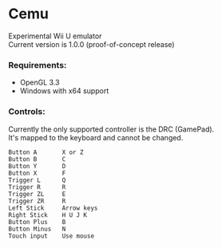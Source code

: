 # Cemu
Experimental Wii U emulator  
Current version is 1.0.0 (proof-of-concept release)

### Requirements:
* OpenGL 3.3  
* Windows with x64 support

### Controls:
Currently the only supported controller is the DRC (GamePad).  
It's mapped to the keyboard and cannot be changed.
```
Button A       X or Z  
Button B       C  
Button Y       D  
Button X       F  
Trigger L      Q  
Trigger R      R  
Trigger ZL     E  
Trigger ZR     R  
Left Stick     Arrow keys  
Right Stick    H U J K  
Button Plus    B  
Button Minus   N  
Touch input    Use mouse  
```
